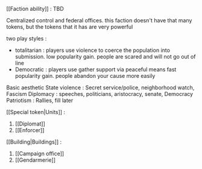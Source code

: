 [[Faction ability]] : TBD


Centralized control and federal offices. this faction doesn't have that many tokens, but the tokens that it has are very powerful

two play styles :
- totalitarian : players use violence to coerce the population into submission.
	low popularity gain. people are scared and will not go out of line
- Democratic : players use gather support via peaceful means
	fast popularity gain. people abandon your cause more easily

Basic aesthetic
	State violence : Secret service/police, neighborhood watch, Fascism
	Diplomacy : speeches, politicians, aristocracy, senate, Democracy
	Patriotism : Rallies, fill later

[[Special token|Units]] :
1. [[Diplomat]]
2. [[Enforcer]]

[[Building|Buildings]] :
1. [[Campaign office]]
2. [[Gendarmerie]]
